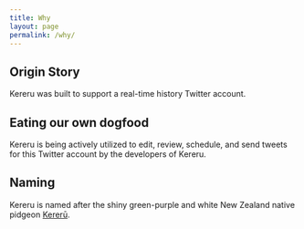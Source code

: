 ```yaml
---
title: Why
layout: page
permalink: /why/
---
```


## Origin Story

Kereru was built to support a real-time history Twitter account.

## Eating our own dogfood

Kereru is being actively utilized to edit, review, schedule, and send tweets for this Twitter account by the developers of Kereru.

## Naming

Kereru is named after the shiny green-purple and white New Zealand native pidgeon [Kererū](https://en.wikipedia.org/wiki/Kerer%C5%AB).
